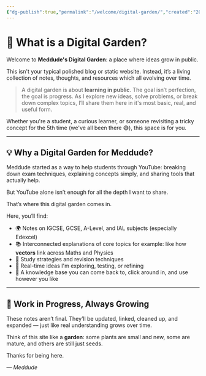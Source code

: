 ```yaml
---
{"dg-publish":true,"permalink":"/welcome/digital-garden/","created":"2025-06-16T05:39:36.162+03:00","updated":"2025-06-16T05:44:32.078+03:00"}
---
```


# 🌱 What is a Digital Garden?

Welcome to **Meddude's Digital Garden**: a place where ideas grow in public.

This isn't your typical polished blog or static website. Instead, it’s a living collection of notes, thoughts, and resources which all evolving over time.

> A digital garden is about **learning in public**. The goal isn’t perfection, the goal is progress. As I explore new ideas, solve problems, or break down complex topics, I’ll share them here  in it's most basic, real, and useful form.

Whether you're a student, a curious learner, or someone revisiting a tricky concept for the 5th time (we've all been there 😅), this space is for you.

---

## 💡 Why a Digital Garden for Meddude?

Meddude started as a way to help students through YouTube: breaking down exam techniques, explaining concepts simply, and sharing tools that actually help.

But YouTube alone isn’t enough for all the depth I want to share.

That’s where this digital garden comes in.

Here, you’ll find:
- 🌍 Notes on IGCSE, GCSE, A-Level, and IAL subjects (especially Edexcel)
- 📚 Interconnected explanations of core topics  for example:  like how **vectors** link across Maths and Physics
- 📝 Study strategies and revision techniques
- 🎯 Real-time ideas I'm exploring, testing, or refining
- 🧠 A knowledge base you can come back to, click around in, and use however you like

---

## 🌿 Work in Progress, Always Growing

These notes aren’t final. They’ll be updated, linked, cleaned up, and expanded — just like real understanding grows over time.

Think of this site like a **garden**: some plants are small and new, some are mature, and others are still just seeds.

Thanks for being here.

— *Meddude*
